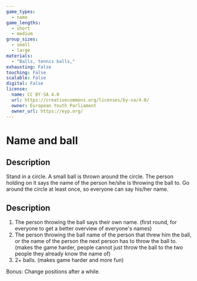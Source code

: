 ```yaml
---
game_types:
  - name
game_lengths:
  - short
  - medium
group_sizes:
  - small
  - large
materials:
  - "Balls, tennis balls,"
exhausting: False
touching: False
scalable: False
digital: False
license:
  name: CC BY-SA 4.0
  url: https://creativecommons.org/licenses/by-sa/4.0/
  owner: European Youth Parliament
  owner_url: https://eyp.org/
---
```

# Name and ball

## Description
Stand in a circle. A small ball is thrown around the circle. The person holding on it says the name of the person he/she is throwing the ball to. Go around the circle at least once, so everyone can say his/her name.

## Description
1. The person throwing the ball says their own name. (first round, for everyone to get a better overview of everyone's names)
2. The person throwing the ball name of the person that threw him the ball, or the name of the person the next person has to throw the ball to. (makes the game harder, people cannot just throw the ball to the two people they already know the name of)
3. 2+ balls. (makes game harder and more fun)

Bonus: Change positions after a while.
